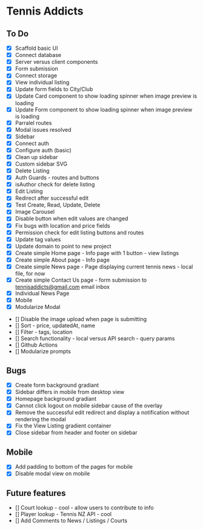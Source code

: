 # Tennis Addicts

## To Do

- [x] Scaffold basic UI
- [x] Connect database
- [x] Server versus client components
- [x] Form submission
- [x] Connect storage
- [x] View individual listing
- [x] Update form fields to City/Club
- [x] Update Card component to show loading spinner when image preview is loading
- [x] Update Form component to show loading spinner when image preview is loading
- [x] Parralel routes
- [x] Modal issues resolved
- [x] Sidebar
- [x] Connect auth
- [x] Configure auth (basic)
- [x] Clean up sidebar
- [x] Custom sidebar SVG
- [x] Delete Listing
- [x] Auth Guards - routes and buttons
- [x] isAuthor check for delete listing
- [x] Edit Listing
- [x] Redirect after successful edit
- [x] Test Create, Read, Update, Delete
- [x] Image Carousel
- [x] Disable button when edit values are changed
- [x] Fix bugs with location and price fields
- [x] Permission check for edit listing buttons and routes
- [x] Update tag values
- [x] Update domain to point to new project
- [x] Create simple Home page - Info page with 1 button - view listings
- [x] Create simple About page - Info page
- [x] Create simple News page - Page displaying current tennis news - local file, for now
- [x] Create simple Contact Us page - form submission to tennisaddicts@gmail.com email inbox
- [x] Individual News Page
- [x] Mobile
- [x] Modularize Modal
- [] Disable the image upload when page is submitting
- [] Sort - price, updatedAt, name
- [] Filter - tags, location
- [] Search functionality - local versus API search - query params
- [] Github Actions
- [] Modularize prompts

## Bugs

- [x] Create form background gradiant
- [x] Sidebar differs in mobile from desktop view
- [x] Homepage background gradiant
- [x] Cannot click logout on mobile sidebar cause of the overlay
- [x] Remove the successful edit redirect and display a notification without rendering the modal
- [x] Fix the View Listing gradient container
- [x] Close sidebar from header and footer on sidebar

## Mobile

- [x] Add padding to bottom of the pages for mobile
- [x] Disable modal view on mobile

## Future features

- [] Court lookup - cool - allow users to contribute to info
- [] Player lookup - Tennis NZ API - cool
- [] Add Comments to News / Listings / Courts
